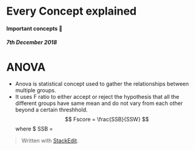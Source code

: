 
# Every Concept explained

#### Important concepts :thought_balloon: 

##### 7th December 2018

# ANOVA
- Anova is statistical concept used to gather the relationships between multiple groups. 
- It uses F ratio to either accept or reject the hypothesis that all the different groups have same mean and do not vary from each other beyond a certain threshhold.
$$ Fscore = \frac{SSB}{SSW} $$
where $ SSB = 


> Written with [StackEdit](https://stackedit.io/).
<!--stackedit_data:
eyJoaXN0b3J5IjpbLTE3MTIxNjk5ODAsNTQ4NTk5MzI5LDg4Mj
c1ODU1Ml19
-->